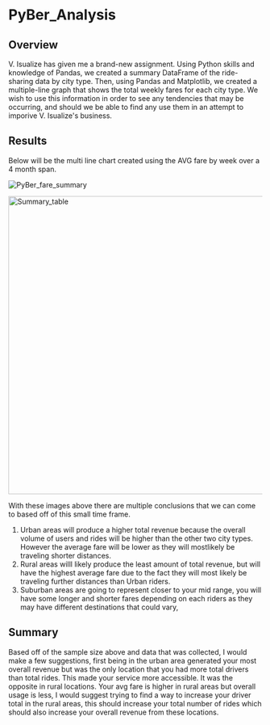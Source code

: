 # PyBer_Analysis
## Overview
V. Isualize has given me a brand-new assignment. Using Python skills and knowledge of Pandas, we created a summary DataFrame of the ride-sharing data by city type. Then, using Pandas and Matplotlib, we created a multiple-line graph that shows the total weekly fares for each city type. We wish to use this information in order to see any tendencies that may be occurring, and should we be able to find any use them in an attempt to imporive V. Isualize's business.
## Results
Below will be the multi line chart created using the AVG fare by week over a 4 month span.

![PyBer_fare_summary](https://user-images.githubusercontent.com/114188120/206906946-d6f4eeab-849a-44b7-aad3-3f31c606107e.png)


<img width="590" alt="Summary_table" src="https://user-images.githubusercontent.com/114188120/206908036-1d450377-eccc-4594-85fd-90f6cdd0005d.png">

With these images above there are multiple conclusions that we can come to based off of this small time frame. 

1. Urban areas will produce a higher total revenue because the overall volume of users and rides will be higher than the other two city types. However the average fare will be lower as they will mostlikely be traveling shorter distances.
2. Rural areas willl likely produce the least amount of total revenue, but will have the highest average fare due to the fact they will most likely be traveling further distances than Urban riders.
3. Suburban areas are going to represent closer to your mid range, you will have some longer and shorter fares depending on each riders as they may have different destinations that could vary,

## Summary
Based off of the sample size above and data that was collected, I would make a few suggestions, first being in the urban area generated your most overall revenue but was the only location that you had more total drivers than total rides. This made your service more accessible. It was the opposite in rural locations. Your avg fare is higher in rural areas but overall usage is less, I would suggest trying to find a way to increase your driver total in the rural areas, this should increase your total number of rides which should also increase your overall revenue from these locations.
